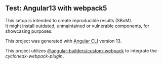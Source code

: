 ## Test: Angular13 with webpack5

This setup is intended to create reproducible results (SBoM).  
It might install outdated, unmaintained or vulnerable components, for showcasing purposes.

This project was generated with [Angular CLI](https://github.com/angular/angular-cli) version 13.

This project utilizes [@angular-builders/custom-webpack](https://www.npmjs.com/package/@angular-builders/custom-webpack)
to integrate the _cyclonedx-webpack-plugin_.
